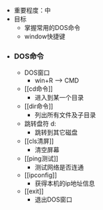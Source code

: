 - 重要程度：中
- 目标
	- 掌握常用的DOS命令
	- window快捷键
- ### DOS命令
	- DOS窗口
		- win+R --> CMD
	- [[cd命令]]
		- 进入到某一个目录
	- [[dir命令]]
		- 列出所有文件及子目录
	- 跳转盘符  d:
		- 跳转到其它磁盘
	- [[cls清屏]]
		- 清空屏幕
	- [[ping测试]]
		- 测试网络是否连通
	- [[ipconfig]]
		- 获得本机的ip地址信息
	- [[exit]]
		- 退出DOS窗口
